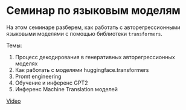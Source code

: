 # Семинар по языковым моделям

На этом семинаре разберем, как работать с авторегрессионными языковыми моделями с помощью библиотеки `transformers`.

Темы:
1. Процесс декодирования в генеративных авторегрессионных моделях
2. Как работать с моделями huggingface.transformers
3. Promt engineering
4. Обучение и инференс GPT2
5. Инференс Machine Translation моделей


[Video](https://youtu.be/lImUvMWulOQ?list=PLjCCarnDJNsvLoA9IRPRAV71x9Gapm4_T)
